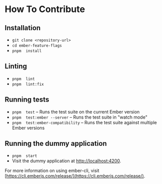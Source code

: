 # How To Contribute

## Installation

- `git clone <repository-url>`
- `cd ember-feature-flags`
- `pnpm  install`

## Linting

- `pnpm  lint`
- `pnpm  lint:fix`

## Running tests

- `pnpm  test` – Runs the test suite on the current Ember version
- `pnpm  test:ember --server` – Runs the test suite in "watch mode"
- `pnpm  test:ember-compatibility` – Runs the test suite against multiple Ember versions

## Running the dummy application

- `pnpm  start`
- Visit the dummy application at [http://localhost:4200](http://localhost:4200).

For more information on using ember-cli, visit [https://cli.emberjs.com/release/](https://cli.emberjs.com/release/).
